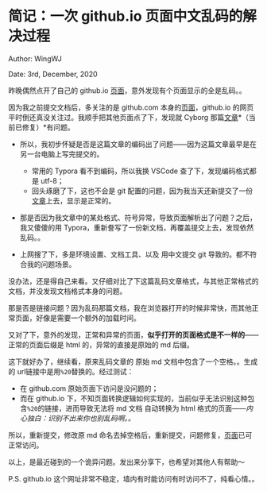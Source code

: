 # 简记：一次 github.io 页面中文乱码的解决过程

Author: WingWJ

Date: 3rd, December, 2020



昨晚偶然点开了自己的 github.io [页面](https://wingwj.github.io)，意外发现有个页面显示的全是乱码。。

因为我之前提交文档后，多关注的是 github.com 本身的[页面](https://github.com/wingwj/wingwj.github.io)，github.io 的网页平时倒还真没关注过。我顺手把其他页面点了下，发现就 Cyborg 那篇[文章](https://wingwj.github.io/sharing/cyborg/Cyborg.html)*（当前已修复）*有问题。

- 所以，我初步怀疑是否是这篇文章的编码出了问题——因为这篇文章最早是在另一台电脑上写完提交的。
  - 常用的 Typora 看不到编码，所以我换 VSCode 查了下，发现编码格式都是 utf-8；
  - 回头琢磨了下，这也不会是 git 配置的问题，因为我当天还新提交了一份[文章](https://github.com/wingwj/wingwj.github.io/blob/master/sharing/neutron_rmap/Neutron_RMap.md)上去，显示是正常的。

- 那是否因为我文章中的某处格式、符号异常，导致页面解析出了问题？之后，我又傻傻的用 Typora，重新誊写了一份新文档，再覆盖提交上去，发现依然乱码。。
- 上网搜了下，多是环境设置、文档工具、以及 用中文提交 git 导致的。都不符合我的问题场景。

没办法，还是得自己来看。又仔细对比了下这篇乱码文章格式，与其他正常格式的文档，并没发现文档格式本身的问题。

那是否是链接问题？因为乱码那篇文档，我在浏览器打开的时候非常快，而其他正常页面，好像是需要一个额外的加载时间。

又对了下，意外的发现，正常和异常的页面，**似乎打开的页面格式是不一样的**——正常的页面后缀是 html 的，异常的直接是原始的 md 后缀。

这下就好办了，继续看，原来乱码文章的 原始 md 文档中包含了一个空格。。生成的 url链接中是用`%20`替换的。经过测试：

- 在 github.com 原始页面下访问是没问题的；
- 而在 github.io 下，不知页面转换逻辑如何实现的，当前似乎无法识别这种包含`%20`的链接，进而导致无法将 md 文档 自动转换为 html 格式的页面——*内心独白：识别不出来你也别乱码啊。。*

所以，重新提交，修改原 md 命名去掉空格后，重新提交，问题修复，[页面](https://wingwj.github.io/sharing/cyborg/Cyborg.html)已可正常访问。



以上，是最近碰到的一个诡异问题。发出来分享下，也希望对其他人有帮助～



P.S. github.io 这个网址非常不稳定，墙内有时能访问有时访问不了，纯看心情。。



